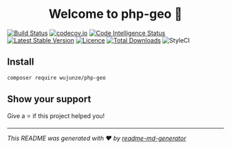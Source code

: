 <h1 align="center">Welcome to php-geo 👋</h1>
<p>
</p>

[![Build Status](https://travis-ci.org/wujunze/php-geo.svg?branch=master)](https://travis-ci.org/wujunze/php-geo)
[![codecov.io](http://codecov.io/github/wujunze/php-geo/coverage.svg?branch=master)](http://codecov.io/github/wujunze/php-geo?branch=master)
[![Code Intelligence Status](https://scrutinizer-ci.com/g/wujunze/php-geo/badges/code-intelligence.svg?b=master)](https://scrutinizer-ci.com/code-intelligence)
[![Latest Stable Version](https://poser.pugx.org/wujunze/php-geo/v/stable)](https://packagist.org/packages/wujunze/php-geo)
[![Licence](https://poser.pugx.org/wujunze/php-geo/license.svg)](https://packagist.org/packages/wujunze/php-geo)
[![Total Downloads](https://poser.pugx.org/wujunze/php-geo/downloads.svg)](https://packagist.org/packages/wujunze/php-geo)
![StyleCI](https://github.styleci.io/repos/194645280/shield?branch=master)

## Install

```sh
composer require wujunze/php-geo
```

## Show your support

Give a ⭐️ if this project helped you!

***
_This README was generated with ❤️ by [readme-md-generator](https://github.com/kefranabg/readme-md-generator)_